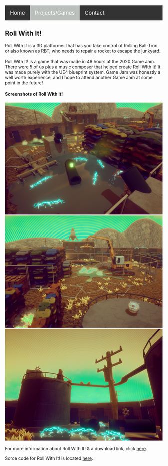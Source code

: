 <style>
.topnav
{
	overflow: hidden;
	background-color: #333;
}

.topnav a
{
	float: left;
	color: #f2f2f2;
	text-align: center;
	padding: 14px 16px;
	text-decoration: none;
	font-size: 17px;
}

.topnav a:hover 
{
  background-color: #ddd;
  color: black;
}

.topnav a.active 
{
  background-color: #bbbfbc;
  color: white;
}
</style>

<div class="topnav">
<a href="https://stevencoombe.github.io/Portfolio/">Home</a>
<a class="active" href="projects.html">Projects/Games</a>
<a href="contact.html">Contact</a>
</div>

<body>
<div class="Roll">
<h2>Roll With It!</h2>
<p>Roll With It is a 3D platformer that has you take control of Rolling Ball-Tron or also known as RBT, who needs to repair a rocket to escape the junkyard.<br>
<br>
Roll With It! is a game that was made in 48 hours at the 2020 Game Jam. There were 5 of us plus a music composer that helped create Roll WIth It! It was made purely with the UE4 blueprint system. 
Game Jam was honestly a well worth experience, and I hope to attend another Game Jam at some point in the future!<br></p>

<h4>Screenshots of Roll With It!</h4>
<img src = "../images/Roll With It!/Screenshot1.png"/>
<img src = "../images/Roll With It!/Screenshot2.png"/>
<img src = "../images/Roll With It!/Screenshot3.png"/>

<p>For more information about Roll With It! & a download link, 
click <a href ="https://globalgamejam.org/2020/games/roll-it-1" title="Roll With It! Game Jam Page">here</a>.</p>

<p>Sorce code for Roll With It! is located <a href ="https://github.com/stevencoombe/RollWithIt" title="Roll With It! Sorce Code">here</a>.</p>

</div>
</body>
